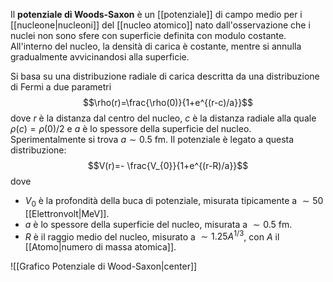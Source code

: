 Il **potenziale di Woods-Saxon** è un [[potenziale]] di campo medio per i [[nucleone|nucleoni]] del [[nucleo atomico]] nato dall'osservazione che i nuclei non sono sfere con superficie definita con modulo costante. All'interno del nucleo, la densità di carica è costante, mentre si annulla gradualmente avvicinandosi alla superficie.

Si basa su una distribuzione radiale di carica descritta da una distribuzione di Fermi a due parametri
$$\rho(r)=\frac{\rho(0)}{1+e^{(r-c)/a}}$$
dove $r$ è la distanza dal centro del nucleo, $c$ è la distanza radiale alla quale $\rho(c)=\rho(0)/2$ e $a$ è lo spessore della superficie del nucleo. Sperimentalmente si trova $a\sim0.5$ fm. Il potenziale è legato a questa distribuzione:
$$V(r)=- \frac{V_{0}}{1+e^{(r-R)/a}}$$
dove
- $V_{0}$ è la profondità della buca di potenziale, misurata tipicamente a $\sim50$ [[Elettronvolt|MeV]].
- $a$ è lo spessore della superficie del nucleo, misurata a $\sim0.5$ fm.
- $R$ è il raggio medio del nucleo, misurato a $\sim1.25A^{1/3}$, con $A$ il [[Atomo|numero di massa atomica]].

![[Grafico Potenziale di Wood-Saxon|center]]